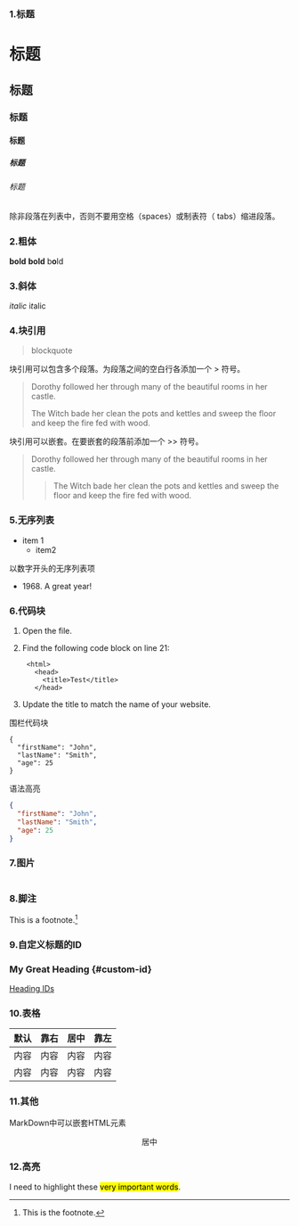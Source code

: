 ### 1.标题
# 标题
## 标题
### 标题
#### 标题
##### 标题
###### 标题

除非段落在列表中，否则不要用空格（spaces）或制表符（ tabs）缩进段落。

### 2.粗体
**bold**
__bold__
b**o**ld

### 3.斜体
*italic*
i*t*alic

### 4.块引用
> blockquote

块引用可以包含多个段落。为段落之间的空白行各添加一个 > 符号。
> Dorothy followed her through many of the beautiful rooms in her castle.
>
> The Witch bade her clean the pots and kettles and sweep the floor and keep the fire fed with wood.

块引用可以嵌套。在要嵌套的段落前添加一个 >> 符号。
> Dorothy followed her through many of the beautiful rooms in her castle.
>
>> The Witch bade her clean the pots and kettles and sweep the floor and keep the fire fed with wood.
### 5.无序列表
- item 1
  - item2

以数字开头的无序列表项
- 1968\. A great year!

### 6.代码块
1. Open the file.
2. Find the following code block on line 21:

        <html>
          <head>
            <title>Test</title>
          </head>

3. Update the title to match the name of your website.

围栏代码块
```
{
  "firstName": "John",
  "lastName": "Smith",
  "age": 25
}
```

语法高亮
```json
{
  "firstName": "John",
  "lastName": "Smith",
  "age": 25
}
```
### 7.图片
![]()

### 8.脚注
This is a footnote.[^1]

[^1]: This is the footnote.

### 9.自定义标题的ID
### My Great Heading {#custom-id}
[Heading IDs](#heading-ids)

### 10.表格
| 默认 | 靠右 | 居中  | 靠左 |
| ---- | ---: | :---: | :--- |
| 内容 | 内容 | 内容  | 内容 |
| 内容 | 内容 | 内容  | 内容 |

### 11.其他
MarkDown中可以嵌套HTML元素
<div align="center">居中</div>

### 12.高亮
I need to highlight these <mark>very important words</mark>.